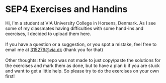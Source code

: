 # SEP4 Exercises and Handins

Hi, I'm a student at VIA University College in Horsens, Denmark. As I see some of my classmates having difficulties with some hand-ins and exercises, I decided to upload them here. 
<br><br>
If you have a question or a suggestion, or you spot a mistake, feel free to email me at 315279@via.dk (thank you for that)
<br><br>
Other thoughts: this repo was not made to just copy/paste the solutions for the exercises and mark them as done, but to have a plan b if you are stuck and want to get a little help. So please try to do the exercises on your own first!
